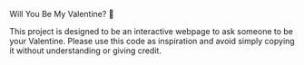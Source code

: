Will You Be My Valentine? 💌

This project is designed to be an interactive webpage to ask someone to be your Valentine. Please use this code as inspiration and avoid simply copying it without understanding or giving credit.

